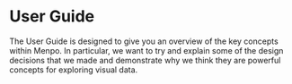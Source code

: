 User Guide
==========

The User Guide is designed to give you an overview of the key concepts within Menpo. In particular, we want to try and explain some of the design decisions that we made and demonstrate why we think they are powerful concepts for exploring visual data.
